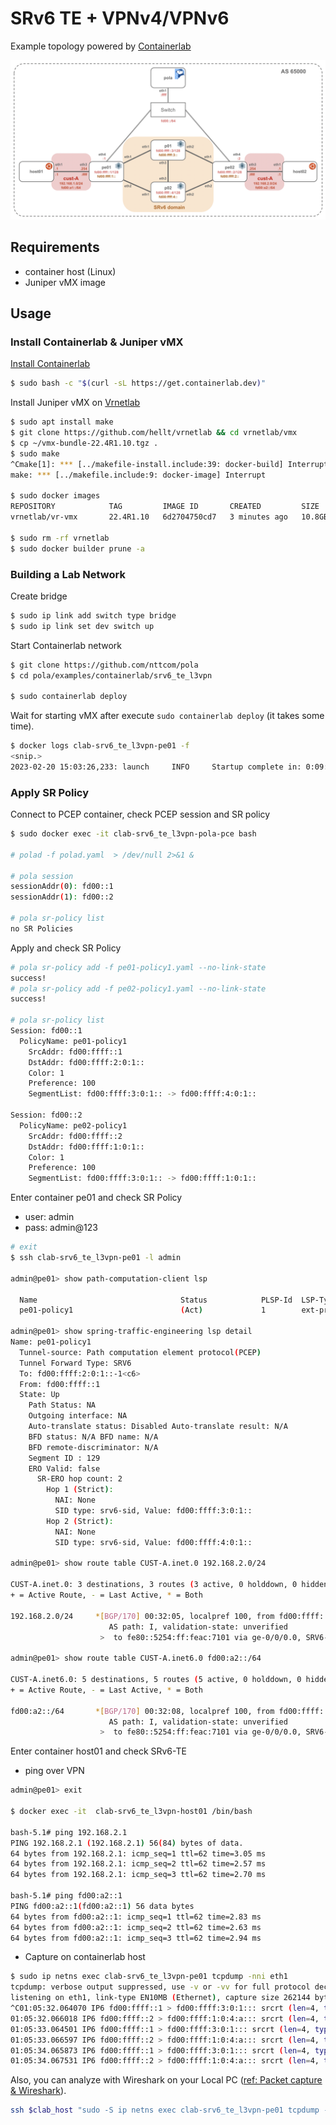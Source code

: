 # SRv6 TE + VPNv4/VPNv6

Example topology powered by [Containerlab](https://containerlab.dev/)

![](./topo.png)

## Requirements
* container host (Linux)
* Juniper vMX image

## Usage

### Install Containerlab & Juniper vMX
[Install Containerlab](https://containerlab.dev/install/)
```bash
$ sudo bash -c "$(curl -sL https://get.containerlab.dev)"
```

Install Juniper vMX on [Vrnetlab](https://containerlab.dev/manual/vrnetlab/)
```bash
$ sudo apt install make
$ git clone https://github.com/hellt/vrnetlab && cd vrnetlab/vmx
$ cp ~/vmx-bundle-22.4R1.10.tgz .
$ sudo make
^Cmake[1]: *** [../makefile-install.include:39: docker-build] Interrupt
make: *** [../makefile.include:9: docker-image] Interrupt

$ sudo docker images                                       
REPOSITORY            TAG         IMAGE ID       CREATED         SIZE
vrnetlab/vr-vmx       22.4R1.10   6d2704750cd7   3 minutes ago   10.8GB

$ sudo rm -rf vrnetlab
$ sudo docker builder prune -a
```

### Building a Lab Network
Create bridge
```bash
$ sudo ip link add switch type bridge
$ sudo ip link set dev switch up
```

Start Containerlab network
```bash
$ git clone https://github.com/nttcom/pola
$ cd pola/examples/containerlab/srv6_te_l3vpn

$ sudo containerlab deploy
```

Wait for starting vMX after execute `sudo containerlab deploy` (it takes some time).
```bash
$ docker logs clab-srv6_te_l3vpn-pe01 -f
<snip.>
2023-02-20 15:03:26,233: launch     INFO     Startup complete in: 0:09:06.969773
```

### Apply SR Policy
Connect to PCEP container, check PCEP session and SR policy
```bash
$ sudo docker exec -it clab-srv6_te_l3vpn-pola-pce bash

# polad -f polad.yaml  > /dev/null 2>&1 & 

# pola session
sessionAddr(0): fd00::1
sessionAddr(1): fd00::2

# pola sr-policy list
no SR Policies
```

Apply and check SR Policy
```bash
# pola sr-policy add -f pe01-policy1.yaml --no-link-state
success!
# pola sr-policy add -f pe02-policy1.yaml --no-link-state
success!

# pola sr-policy list
Session: fd00::1
  PolicyName: pe01-policy1
    SrcAddr: fd00:ffff::1
    DstAddr: fd00:ffff:2:0:1::
    Color: 1
    Preference: 100
    SegmentList: fd00:ffff:3:0:1:: -> fd00:ffff:4:0:1::

Session: fd00::2
  PolicyName: pe02-policy1
    SrcAddr: fd00:ffff::2
    DstAddr: fd00:ffff:1:0:1::
    Color: 1
    Preference: 100
    SegmentList: fd00:ffff:3:0:1:: -> fd00:ffff:1:0:1::
```

Enter container pe01 and check SR Policy
* user: admin
* pass: admin@123
```bash
# exit
$ ssh clab-srv6_te_l3vpn-pe01 -l admin

admin@pe01> show path-computation-client lsp

  Name                                Status            PLSP-Id  LSP-Type       Controller       Path-Setup-Type       Template
  pe01-policy1                        (Act)             1        ext-provised   POLA-PCE         srv6-te

admin@pe01> show spring-traffic-engineering lsp detail
Name: pe01-policy1
  Tunnel-source: Path computation element protocol(PCEP)
  Tunnel Forward Type: SRV6
  To: fd00:ffff:2:0:1::-1<c6>
  From: fd00:ffff::1
  State: Up
    Path Status: NA
    Outgoing interface: NA
    Auto-translate status: Disabled Auto-translate result: N/A
    BFD status: N/A BFD name: N/A
    BFD remote-discriminator: N/A
    Segment ID : 129
    ERO Valid: false
      SR-ERO hop count: 2
        Hop 1 (Strict):
          NAI: None
          SID type: srv6-sid, Value: fd00:ffff:3:0:1::
        Hop 2 (Strict):
          NAI: None
          SID type: srv6-sid, Value: fd00:ffff:4:0:1::

admin@pe01> show route table CUST-A.inet.0 192.168.2.0/24

CUST-A.inet.0: 3 destinations, 3 routes (3 active, 0 holddown, 0 hidden)
+ = Active Route, - = Last Active, * = Both

192.168.2.0/24     *[BGP/170] 00:32:05, localpref 100, from fd00:ffff::2
                      AS path: I, validation-state: unverified
                    >  to fe80::5254:ff:feac:7101 via ge-0/0/0.0, SRV6-Tunnel, Dest: fd00:ffff:2:0:1::-1<c6>

admin@pe01> show route table CUST-A.inet6.0 fd00:a2::/64

CUST-A.inet6.0: 5 destinations, 5 routes (5 active, 0 holddown, 0 hidden)
+ = Active Route, - = Last Active, * = Both

fd00:a2::/64       *[BGP/170] 00:32:08, localpref 100, from fd00:ffff::2
                      AS path: I, validation-state: unverified
                    >  to fe80::5254:ff:feac:7101 via ge-0/0/0.0, SRV6-Tunnel, Dest: fd00:ffff:2:0:1::-1<c6>
```

Enter container host01 and check SRv6-TE

* ping over VPN
```bash
admin@pe01> exit

$ docker exec -it  clab-srv6_te_l3vpn-host01 /bin/bash

bash-5.1# ping 192.168.2.1
PING 192.168.2.1 (192.168.2.1) 56(84) bytes of data.
64 bytes from 192.168.2.1: icmp_seq=1 ttl=62 time=3.05 ms
64 bytes from 192.168.2.1: icmp_seq=2 ttl=62 time=2.57 ms
64 bytes from 192.168.2.1: icmp_seq=3 ttl=62 time=2.70 ms

bash-5.1# ping fd00:a2::1
PING fd00:a2::1(fd00:a2::1) 56 data bytes
64 bytes from fd00:a2::1: icmp_seq=1 ttl=62 time=2.83 ms
64 bytes from fd00:a2::1: icmp_seq=2 ttl=62 time=2.63 ms
64 bytes from fd00:a2::1: icmp_seq=3 ttl=62 time=2.94 ms
```

* Capture on containerlab host
```bash
$ sudo ip netns exec clab-srv6_te_l3vpn-pe01 tcpdump -nni eth1
tcpdump: verbose output suppressed, use -v or -vv for full protocol decode
listening on eth1, link-type EN10MB (Ethernet), capture size 262144 bytes
^C01:05:32.064070 IP6 fd00:ffff::1 > fd00:ffff:3:0:1::: srcrt (len=4, type=4, segleft=1[|srcrt]
01:05:32.066018 IP6 fd00:ffff::2 > fd00:ffff:1:0:4:a::: srcrt (len=4, type=4, segleft=0[|srcrt]
01:05:33.064501 IP6 fd00:ffff::1 > fd00:ffff:3:0:1::: srcrt (len=4, type=4, segleft=1[|srcrt]
01:05:33.066597 IP6 fd00:ffff::2 > fd00:ffff:1:0:4:a::: srcrt (len=4, type=4, segleft=0[|srcrt]
01:05:34.065873 IP6 fd00:ffff::1 > fd00:ffff:3:0:1::: srcrt (len=4, type=4, segleft=1[|srcrt]
01:05:34.067531 IP6 fd00:ffff::2 > fd00:ffff:1:0:4:a::: srcrt (len=4, type=4, segleft=0[|srcrt]
```

Also, you can analyze with Wireshark on your Local PC ([ref: Packet capture & Wireshark](https://containerlab.dev/manual/wireshark/)).

```bash
ssh $clab_host "sudo -S ip netns exec clab-srv6_te_l3vpn-pe01 tcpdump -U -nni eth1 -w -"  | wireshark -k -i -
```
